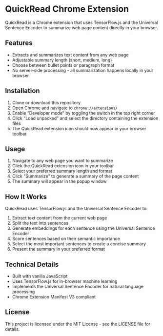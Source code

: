# QuickRead Chrome Extension

QuickRead is a Chrome extension that uses TensorFlow.js and the Universal Sentence Encoder to summarize web page content directly in your browser.

## Features

- Extracts and summarizes text content from any web page
- Adjustable summary length (short, medium, long)
- Choose between bullet points or paragraph format
- No server-side processing - all summarization happens locally in your browser

## Installation

1. Clone or download this repository
2. Open Chrome and navigate to `chrome://extensions/`
3. Enable "Developer mode" by toggling the switch in the top right corner
4. Click "Load unpacked" and select the directory containing the extension files
5. The QuickRead extension icon should now appear in your browser toolbar

## Usage

1. Navigate to any web page you want to summarize
2. Click the QuickRead extension icon in your toolbar
3. Select your preferred summary length and format
4. Click "Summarize" to generate a summary of the page content
5. The summary will appear in the popup window

## How It Works

QuickRead uses TensorFlow.js and the Universal Sentence Encoder to:

1. Extract text content from the current web page
2. Split the text into sentences
3. Generate embeddings for each sentence using the Universal Sentence Encoder
4. Score sentences based on their semantic importance
5. Select the most important sentences to create a concise summary
6. Present the summary in your preferred format

## Technical Details

- Built with vanilla JavaScript
- Uses TensorFlow.js for in-browser machine learning
- Implements the Universal Sentence Encoder for natural language processing
- Chrome Extension Manifest V3 compliant

## License

This project is licensed under the MIT License - see the LICENSE file for details.
